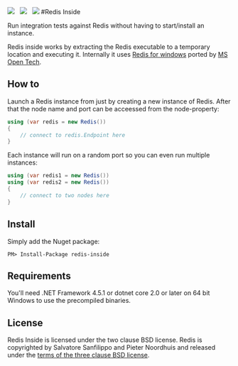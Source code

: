 ![](https://raw.githubusercontent.com/poulfoged/redis-inside/master/icon.png) &nbsp; ![](https://ci.appveyor.com/api/projects/status/5m2rpq1gokv0geu3?svg=true) &nbsp; ![](http://img.shields.io/nuget/v/redis-inside.svg?style=flat)
#Redis Inside  

Run integration tests against Redis without having to start/install an instance.

Redis inside works by extracting the Redis executable to a temporary location and executing it. Internally it uses [Redis for windows](https://github.com/MSOpenTech/redis) ported by [MS Open Tech](https://msopentech.com/opentech-projects/redis).


## How to
Launch a Redis instance from just by creating a new instance of Redis. After that the node name and port can be acceessed from the node-property:

```c#
using (var redis = new Redis())
{
    // connect to redis.Endpoint here
}

```

Each instance will run on a random port so you can even run multiple instances:

```c#
using (var redis1 = new Redis())
using (var redis2 = new Redis())
{
    // connect to two nodes here
}

```
## Install

Simply add the Nuget package:

`PM> Install-Package redis-inside`

## Requirements

You'll need .NET Framework 4.5.1 or dotnet core 2.0 or later on 64 bit Windows to use the precompiled binaries.

## License

Redis Inside is licensed under the two clause BSD license. Redis is copyrighted by Salvatore Sanfilippo and Pieter Noordhuis and released under the [terms of the three clause BSD license](http://redis.io/topics/license).
